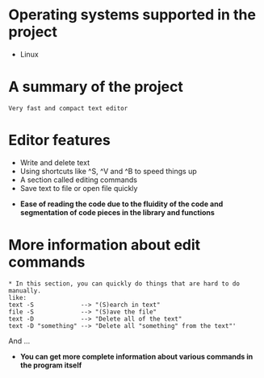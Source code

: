 # Operating systems supported in the project
* Linux
# A summary of the project
    Very fast and compact text editor
# Editor features
+   Write and delete text
+   Using shortcuts like ^S, ^V and ^B to speed things up
+   A section called editing commands
+   Save text to file or open file quickly
*   __Ease of reading the code due to the fluidity of the code and segmentation of code pieces in the library and functions__
# More information about edit commands
    * In this section, you can quickly do things that are hard to do manually.
    like:
    text -S             --> "(S)earch in text"
    file -S             --> "(S)ave the file"
    text -D             --> "Delete all of the text"
    text -D "something" --> "Delete all "something" from the text"'
And ...
* __You can get more complete information about various commands in the program itself__